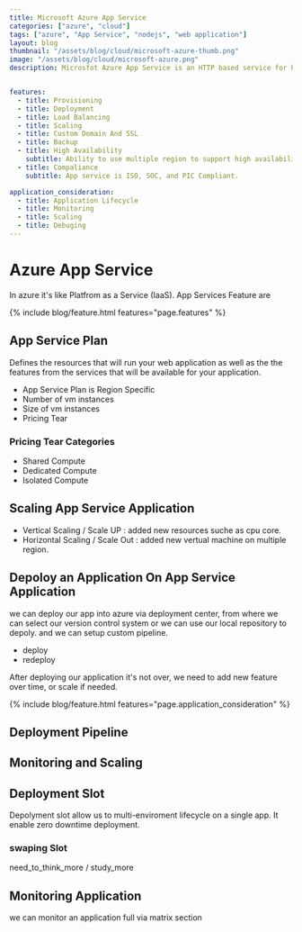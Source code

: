 ```yaml
---
title: Microsoft Azure App Service
categories: ["azure", "cloud"]
tags: ["azure", "App Service", "nodejs", "web application"]
layout: blog
thumbnail: "/assets/blog/cloud/microsoft-azure-thumb.png"
image: "/assets/blog/cloud/microsoft-azure.png"
description: Microsfot Azure App Service is an HTTP based service for hosting web application, Rest APIs, and Mobile backends. 


features: 
  - title: Provisioning
  - title: Deployment
  - title: Load Balancing
  - title: Scaling
  - title: Custom Domain And SSL
  - title: Backup
  - title: High Availability
    subtitle: Ability to use multiple region to support high availability
  - title: Compaliance
    subtitle: App service is ISO, SOC, and PIC Compliant.

application_consideration: 
  - title: Application Lifecycle
  - title: Monitoring
  - title: Scaling
  - title: Debuging
---
```


# Azure App Service  
In azure it's like Platfrom as a Service (IaaS). App Services Feature are

{% include blog/feature.html features="page.features" %}


## App Service Plan
Defines the resources that will run your web application as well as the the features from the services that will be available for your application. 

- App Service Plan is Region Specific
- Number of vm instances 
- Size of vm instances 
- Pricing Tear

### Pricing Tear Categories
- Shared Compute 
- Dedicated Compute 
- Isolated Compute 


## Scaling App Service Application
- Vertical Scaling / Scale UP : added new resources suche as cpu core. 
- Horizontal Scaling / Scale Out : added new vertual machine on multiple region. 


## Depoloy an Application On App Service Application 
we can deploy our app into azure via deployment center, from where we can select our version control system or we can use our local repository to depoly. and we can setup custom pipeline. 

- deploy 
- redeploy 

After deploying our application it's not over, we need to add new feature over time, or scale if needed. 

{% include blog/feature.html features="page.application_consideration" %}

## Deployment Pipeline 

## Monitoring and Scaling 

## Deployment Slot 
Depolyment slot allow us to multi-enviroment lifecycle on a single app. It enable zero downtime deployment. 

### swaping Slot 
need_to_think_more / study_more


## Monitoring Application
we can monitor an application full via matrix section 

